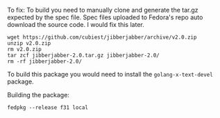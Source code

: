To fix: To build you need to manually clone and generate the tar.gz expected by the spec file.
Spec files uploaded to Fedora's repo auto download the source code. I would fix this later.

```
wget https://github.com/cubiest/jibberjabber/archive/v2.0.zip
unzip v2.0.zip
rm v2.0.zip
tar zcf jibberjabber-2.0.tar.gz jibberjabber-2.0/
rm -rf jibberjabber-2.0/
```

To build this package you would need to install the `golang-x-text-devel` package.

Building the package:
```
fedpkg --release f31 local
```
